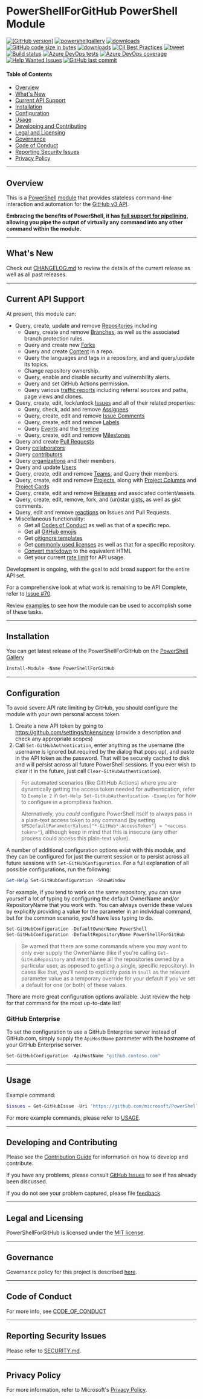 # PowerShellForGitHub PowerShell Module

[![[GitHub version]](https://badge.fury.io/gh/microsoft%2FPowerShellForGitHub.svg)](https://github.com/microsoft/PowerShellForGitHub/releases)
[![powershellgallery](https://img.shields.io/powershellgallery/v/PowerShellForGitHub)](https://www.powershellgallery.com/packages/PowerShellForGitHub)
[![downloads](https://img.shields.io/powershellgallery/dt/PowerShellForGitHub.svg?label=downloads)](https://www.powershellgallery.com/packages/PowerShellForGitHub)
[![GitHub code size in bytes](https://img.shields.io/github/languages/code-size/microsoft/PowerShellForGitHub)](https://github.com/microsoft/PowerShellForGitHub)
[![downloads](https://img.shields.io/badge/license-MIT-green)](https://github.com/microsoft/PowerShellForGitHub/blob/master/LICENSE)
[![CII Best Practices](https://bestpractices.coreinfrastructure.org/projects/3990/badge)](https://bestpractices.coreinfrastructure.org/projects/3990)
[![tweet](https://img.shields.io/twitter/url?url=https%3A%2F%2Ftwitter.com%2FQuackFu)](https://twitter.com/intent/tweet?text=%23PowerShellForGitHub%20%40QuackFu%20&original_referer=https://github.com/microsoft/PowerShellForGitHub)
<br />
[![Build status](https://dev.azure.com/ms/PowerShellForGitHub/_apis/build/status/PowerShellForGitHub-CI?branchName=master)](https://dev.azure.com/ms/PowerShellForGitHub/_build/latest?definitionId=109&branchName=master)
[![Azure DevOps tests](https://img.shields.io/azure-devops/tests/ms/PowerShellForGitHub/109/master)](https://dev.azure.com/ms/PowerShellForGitHub/_build/latest?definitionId=109&branchName=master)
[![Azure DevOps coverage](https://img.shields.io/azure-devops/coverage/ms/PowerShellForGitHub/109/master)](https://dev.azure.com/ms/PowerShellForGitHub/_build/latest?definitionId=109&branchName=master)
<br />
[![Help Wanted Issues](https://img.shields.io/github/issues/microsoft/PowerShellForGitHub/help%20wanted)](https://github.com/microsoft/PowerShellForGitHub/issues?q=is%3Aissue+is%3Aopen+label%3A%22help+wanted%22)
[![GitHub last commit](https://img.shields.io/github/last-commit/microsoft/PowerShellForGitHub)](https://github.com/microsoft/PowerShellForGitHub/commits/master)

#### Table of Contents

*   [Overview](#overview)
*   [What's New](#whats-new)
*   [Current API Support](#current-api-support)
*   [Installation](#installation)
*   [Configuration](#configuration)
*   [Usage](#usage)
*   [Developing and Contributing](#developing-and-contributing)
*   [Legal and Licensing](#legal-and-licensing)
*   [Governance](#governance)
*   [Code of Conduct](#code-of-conduct)
*   [Reporting Security Issues](#reporting-security-issues)
*   [Privacy Policy](#privacy-policy)

----------

## Overview

This is a [PowerShell](https://microsoft.com/powershell) [module](https://technet.microsoft.com/en-us/library/dd901839.aspx)
that provides stateless command-line interaction and automation for the
[GitHub v3 API](https://developer.github.com/v3/).

**Embracing the benefits of PowerShell, it has
[full support for pipelining](./USAGE.md#embracing-the-pipeline), allowing you pipe the output of
virtually any command into any other command within the module.**

----------

## What's New

Check out [CHANGELOG.md](./CHANGELOG.md) to review the details of the current release as well as
all past releases.

----------

## Current API Support

At present, this module can:
 * Query, create, update and remove [Repositories](https://developer.github.com/v3/repos/) including
      * Query, create and remove [Branches](https://developer.github.com/v3/repos/branches/), as well
        as the associated branch protection rules.
      * Query and create new [Forks](https://developer.github.com/v3/repos/forks/)
      * Query and create [Content](https://developer.github.com/v3/repos/contents/) in a repo.
      * Query the languages and tags in a repository, and and query/update its topics.
      * Change repository ownership.
      * Query, enable and disable security and vulnerability alerts.
      * Query and set GitHub Actions permission.
      * Query various [traffic reports](https://developer.github.com/v3/repos/traffic/) including
        referral sources and paths, page views and clones.
 * Query, create, edit, lock/unlock [Issues](https://developer.github.com/v3/issues/) and
   all of their related properties:
      * Query, check, add and remove [Assignees](https://developer.github.com/v3/issues/assignees/)
      * Query, create, edit and remove [Issue Comments](https://developer.github.com/v3/issues/comments/)
      * Query, create, edit and remove [Labels](https://developer.github.com/v3/issues/labels/)
      * Query [Events](https://developer.github.com/v3/issues/events/) and the
        [timeline](https://developer.github.com/v3/issues/timeline/)
      * Query, create, edit and remove [Milestones](https://developer.github.com/v3/issues/milestones/)
 * Query and create [Pull Requests](https://developer.github.com/v3/pulls/)
 * Query [collaborators](https://developer.github.com/v3/repos/collaborators/)
 * Query [contributors](https://developer.github.com/v3/repos/statistics/)
 * Query [organizations](https://developer.github.com/v3/orgs/) and their members.
 * Query and update [Users](https://developer.github.com/v3/users/)
 * Query, create, edit and remove [Teams](https://developer.github.com/v3/teams/),
   and Query their members.
 * Query, create, edit and remove [Projects](https://developer.github.com/v3/projects/), along with
   [Project Columns](https://developer.github.com/v3/projects/columns/) and
   [Project Cards](https://developer.github.com/v3/projects/cards/)
 * Query, create, edit and remove [Releases](https://developer.github.com/v3/repos/releases/) and
   associated content/assets.
 * Query, create, edit, remove, fork, and (un)star [gists](https://developer.github.com/v3/gists/),
   as well as gist comments.
 * Query, edit and remove [reactions](https://developer.github.com/v3/reactions/) on Issues and
   Pull Requests.
 * Miscellaneous functionality:
      * Get all [Codes of Conduct](https://developer.github.com/v3/codes_of_conduct/) as well as that
        of a specific repo.
      * Get all [GitHub emojis](https://developer.github.com/v3/emojis/)
      * Get [gitignore templates](https://developer.github.com/v3/gitignore/)
      * Get [commonly used licenses](https://developer.github.com/v3/licenses/) as well as that for
        a specific repository.
      * [Convert markdown](https://developer.github.com/v3/markdown/) to the equivalent HTML
      * Get your current [rate limit](https://developer.github.com/v3/rate_limit/) for API usage.

Development is ongoing, with the goal to add broad support for the entire API set.

For a comprehensive look at what work is remaining to be API Complete, refer to
[Issue #70](https://github.com/microsoft/PowerShellForGitHub/issues/70).

Review [examples](USAGE.md#examples) to see how the module can be used to accomplish some of these tasks.

----------

## Installation

You can get latest release of the PowerShellForGitHub on the [PowerShell Gallery](https://www.powershellgallery.com/packages/PowerShellForGitHub)

```PowerShell
Install-Module -Name PowerShellForGitHub
```

----------

## Configuration

To avoid severe API rate limiting by GitHub, you should configure the module with your own personal
access token.

1) Create a new API token by going to https://github.com/settings/tokens/new (provide a description
   and check any appropriate scopes)
2) Call `Set-GitHubAuthentication`, enter anything as the username (the username is ignored but
   required by the dialog that pops up), and paste in the API token as the password.  That will be
   securely cached to disk and will persist across all future PowerShell sessions.
If you ever wish to clear it in the future, just call `Clear-GitHubAuthentication`).

> For automated scenarios (like GithHub Actions) where you are dynamically getting the access token
> needed for authentication, refer to `Example 2` in `Get-Help Set-GitHubAuthentication -Examples`
> for how to configure in a promptless fashion.
>
> Alternatively, you _could_ configure PowerShell itself to always pass in a plain-text access token
> to any command (by setting `$PSDefaultParameterValues["*-GitHub*:AccessToken"] = "<access token>"`),
> although keep in mind that this is insecure (any other process could access this plain-text value).

A number of additional configuration options exist with this module, and they can be configured
for just the current session or to persist across all future sessions with `Set-GitHubConfiguration`.
For a full explanation of all possible configurations, run the following:

 ```powershell
Get-Help Set-GitHubConfiguration -ShowWindow
```

For example, if you tend to work on the same repository, you can save yourself a lot of typing
by configuring the default OwnerName and/or RepositoryName that you work with.  You can always
override these values by explicitly providing a value for the parameter in an individual command,
but for the common scenario, you'd have less typing to do.

 ```powershell
Set-GitHubConfiguration -DefaultOwnerName PowerShell
Set-GitHubConfiguration -DefaultRepositoryName PowerShellForGitHub
```

> Be warned that there are some commands where you may want to only ever supply the OwnerName
> (like if you're calling `Get-GitHubRepository` and want to see all the repositories owned
> by a particular user, as opposed to getting a single, specific repository).  In cases like that,
> you'll need to explicitly pass in `$null` as the relevant parameter value as a temporary override
> for your default if you've set a default for one (or both) of these values.

There are more great configuration options available.  Just review the help for that command for
the most up-to-date list!

### GitHub Enterprise

To set the configuration to use a GitHub Enterprise server instead of GitHub.com, simply supply
the `ApiHostName` parameter with the hostname of your GitHub Enterprise server.

 ```powershell
Set-GitHubConfiguration -ApiHostName "github.contoso.com"
```

----------

## Usage

Example command:

```powershell
$issues = Get-GitHubIssue -Uri 'https://github.com/microsoft/PowerShellForGitHub'
```

For more example commands, please refer to [USAGE](USAGE.md#examples).

----------

## Developing and Contributing

Please see the [Contribution Guide](CONTRIBUTING.md) for information on how to develop and
contribute.

If you have any problems, please consult [GitHub Issues](https://github.com/microsoft/PowerShellForGitHub/issues)
to see if has already been discussed.

If you do not see your problem captured, please file [feedback](CONTRIBUTING.md#feedback).

----------

## Legal and Licensing

PowerShellForGitHub is licensed under the [MIT license](LICENSE).

----------

## Governance

Governance policy for this project is described [here](GOVERNANCE.md).

----------

## Code of Conduct

For more info, see [CODE_OF_CONDUCT](CODE_OF_CONDUCT.md)

----------

## Reporting Security Issues

Please refer to [SECURITY.md](./SECURITY.md).

----------

## Privacy Policy

For more information, refer to Microsoft's [Privacy Policy](https://go.microsoft.com/fwlink/?LinkID=521839).
